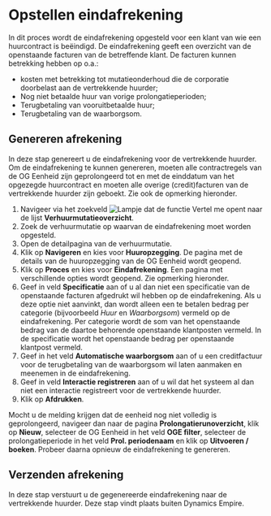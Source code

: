 # Opstellen eindafrekening 
In dit proces wordt de eindafrekening opgesteld voor een klant van wie een huurcontract is beëindigd. De eindafrekening geeft een overzicht van de openstaande facturen van de betreffende klant. De facturen kunnen betrekking hebben op o.a.: 
 - kosten met betrekking tot mutatieonderhoud die de corporatie doorbelast aan de vertrekkende huurder; 
 - Nog niet betaalde huur van vorige prolongatieperioden; 
 - Terugbetaling van vooruitbetaalde huur; 
 - Terugbetaling van de waarborgsom. 

## Genereren afrekening 
In deze stap genereert u de eindafrekening voor de vertrekkende huurder. Om de eindafrekening te kunnen genereren, moeten alle contractregels van de OG Eenheid zijn geprolongeerd tot en met de einddatum van het opgezegde huurcontract en moeten alle overige (credit)facturen van de vertrekkende huurder zijn geboekt. Zie ook de opmerking hieronder. 

1. Navigeer via het zoekveld ![Lampje dat de functie Vertel me opent](https://docs.microsoft.com/nl-NL/dynamics365/business-central/media/ui-search/search_small.png "Vertel me wat u wilt doen") naar de lijst **Verhuurmutatieoverzicht**.
2. Zoek de verhuurmutatie op waarvan de eindafrekening moet worden opgesteld.
3. Open de detailpagina van de verhuurmutatie. 
4. Klik op **Navigeren** en kies voor **Huuropzegging**. De pagina met de details van de huuropzegging van de OG Eenheid wordt geopend. 
5. Klik op **Proces** en kies voor **Eindafrekening**. Een pagina met verschillende opties wordt geopend. Zie opmerking hieronder. 
6.  Geef in veld **Specificatie** aan of u al dan niet een specificatie van de openstaande facturen afgedrukt wil hebben op de eindafrekening. Als u deze optie niet aanvinkt, dan wordt alleen een te betalen bedrag per categorie (bijvoorbeeld *Huur* en *Waarborgsom*) vermeld op de eindafrekening. Per categorie wordt de som van het openstaande bedrag van de daartoe behorende openstaande klantposten vermeld. In de specificatie wordt het openstaande bedrag per openstaande klantpost vermeld. 
7. Geef in het veld **Automatische waarborgsom** aan of u een creditfactuur voor de terugbetaling van de waarborgsom wil laten aanmaken en meenemen in de eindafrekening. 
8. Geef in veld **Interactie registreren** aan of u wil dat het systeem al dan niet een interactie registreert voor de vertrekkende huurder. 
9. Klik op **Afdrukken**. 

Mocht u de melding krijgen dat de eenheid nog niet volledig is geprolongeerd, navigeer dan naar de pagina **Prolongatierunoverzicht**, klik op **Nieuw**, selecteer de OG Eenheid in het veld **OGE filter**, selecteer de prolongatieperiode in het veld **Prol. periodenaam** en klik op **Uitvoeren / boeken**. Probeer daarna opnieuw de eindafrekening te genereren.


## Verzenden afrekening 
In deze stap verstuurt u de gegenereerde eindafrekening naar de vertrekkende huurder. Deze stap vindt plaats buiten Dynamics Empire. 

<!--stackedit_data:
eyJoaXN0b3J5IjpbMTc3MTI3NDYzNSwtNzMxODEwMTA0XX0=
-->